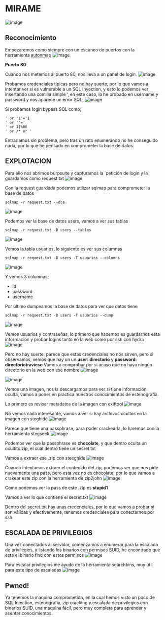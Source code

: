 # MIRAME
 ![image](https://github.com/user-attachments/assets/1ddcaf48-c3a5-42b7-a15e-f44f308afd90)

## Reconocimiento
 Empezaremos como siempre con un escaneo de puertos con la herramienta [autonmap](https://github.com/BanYio/AutoNMAP)
 ![image](https://github.com/user-attachments/assets/8a773d59-e068-484a-9c0a-036281d7e420)

**Puerto 80**

Cuando nos metemos al puerto 80, nos lleva a un panel de login.
![image](https://github.com/user-attachments/assets/8f035963-f420-4921-b9c8-1d053479c6e4)
 
Probamos credenciales típicas pero no hay suerte, por lo que vamos a intentar ver si es vulnerable a un SQL Inyection, y esto lo podemos ver insertando una comilla simple ‘, en este caso, lo he probado en username y password y nos aparece un error SQL;
 ![image](https://github.com/user-attachments/assets/65086820-d939-43ab-82cb-f5649309b86a)

Si probamos login bypass SQL como;
```shell
' or '1'='1
' or ''='
' or 1]%00
' or /* or '
```
Entrariamos sin problema, pero tras un rato enumerando no he conseguido nada, por lo que he pensado en comprometer la base de datos.
## EXPLOTACION
Para ello nos abrimos burpsuite y capturamos la `petición de login y la guardamos como request.txt
 ![image](https://github.com/user-attachments/assets/6aa5a87b-2219-4c7d-9e53-2927259c75d7)

Con la request guardada podemos utilizar sqlmap para comprometer la base de datos
```shell
sqlmap -r request.txt --dbs
```
![image](https://github.com/user-attachments/assets/29b8d720-eb81-4a36-a1ec-67861c70a963)

Podemos ver la base de datos users, vamos  a ver sus tablas
```shel
sqlmap -r request.txt -D users --tables
```
![image](https://github.com/user-attachments/assets/24b8cec9-8cb9-4e05-ac02-ebc008c7ee64)

Vemos la tabla usuarios, lo siguiente es ver sus columnas
 ```shell
 sqlmap -r request.txt -D users -T usuarios --columns
```
![image](https://github.com/user-attachments/assets/e22c87d7-16cc-4647-a014-e0f2c00b5676)

Y vemos 3 columnas; 
  - id
  - password
  - username

Por último dumpeamos la base de datos para ver que datos tiene
```shell
sqlmap -r request.txt -D users -T usuarios --dump
```
 ![image](https://github.com/user-attachments/assets/fe3b1de2-fb06-440f-b47e-56d4e35cf0b4)

Vemos usuarios y contraseñas, lo primero que hacemos es guardarnos esta información y probar logins tanto en la web como por ssh con hydra
![image](https://github.com/user-attachments/assets/7408786c-6838-433e-91db-415a68e44ac5)
 
Pero no hay suerte, parece que estas credenciales no nos sirven, pero si observamos, vemos que hay un un **user: directorio** y **password: directoriotravieso**
Vamos a comprobar por si acaso que no haya ningún directorio en la web con ese nombre
 ![image](https://github.com/user-attachments/assets/f88d3f59-5b25-4901-8a8d-e7336ce0eaef)

 ![image](https://github.com/user-attachments/assets/5f5628ed-a3cc-464e-aa15-d5a0bbaf4d73)

Vemos una imagen, nos la descargamos para ver si tiene información oculta, vamos a poner en practica nuestros conocimientos de estenografia.

Lo primero es revisar metadatos de la imagen con exiftool
![image](https://github.com/user-attachments/assets/b3ecc8a7-737d-4cc9-8d74-e37da53e7783)
 
No vemos nada interesante, vamos  a ver si  hay archivos ocultos en la imagen con steghide
 ![image](https://github.com/user-attachments/assets/8721d34d-8d14-49cf-8343-69efd62a615d)

Parece que tiene una passphrase, para poder crackearla, lo haremos con la herramienta stegseek
 ![image](https://github.com/user-attachments/assets/3918e485-3026-4cdd-b55e-74ed4efaf781)

Podemos ver que la passphrase es **chocolate**, y que dentro oculta un ocultito.zip, el cual dentro tiene un secret.txt

Vamos a extraer ese .zip con steeghide
 ![image](https://github.com/user-attachments/assets/de0a094a-8f3b-4236-93e7-d1f7ad1c24ad)

Cuando intentamos extraer el contenido del zip, podemos ver que nos pide nuevamente una pass, pero esta vez no es chocolate, por lo que vamos a crakear este zip con la herramienta de zip2john
 ![image](https://github.com/user-attachments/assets/c59eadf2-c617-4584-b110-b3869386c4fe)

Como podemos ver la pass de este .zip es **stupid1**

Vamos a ver lo que contiene el secret.txt
 ![image](https://github.com/user-attachments/assets/df9a7724-070c-4773-8877-55c1478d6760)

Dentro del secret.txt hay unas credenciales, por lo que vamos a probar si son válidas y efectivamente, tenemos credenciales para conectarnos por ssh
## ESCALADA DE PRIVILEGIOS
Una vez conectados al servidor, comenzamos a enumerar para la escalada de privilegios, y listando los binarios con permisos SUID, he encontrado que esta el binario find con estos permisos
 ![image](https://github.com/user-attachments/assets/473c65ae-3ce3-4a16-8e6f-3aae2b2be1b2)

Para escalar privilegios me ayudo de la herramienta searchbins, muy útil para este tipo de escaladas
 ![image](https://github.com/user-attachments/assets/cb27ebb0-332f-4835-bf56-34239128a855)

## Pwned!
Ya tenemos la maquina comprometida, en la cual hemos visto un poco de SQL Injection, estenografia, zip cracking y escalada de privilegios con binarios SUID, una maquina fácil, pero muy completa para aprender y asentar conocimientos.
